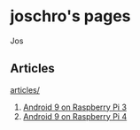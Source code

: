 joschro's pages
===============
Jos <jo joschro de>

Articles
--------
[articles/](articles/)


1. [Android 9 on Raspberry Pi 3](articles/android-9-on-raspberry-3.md)
2. [Android 9 on Raspberry Pi 4](articles/android-9-on-raspberry-4.md)
